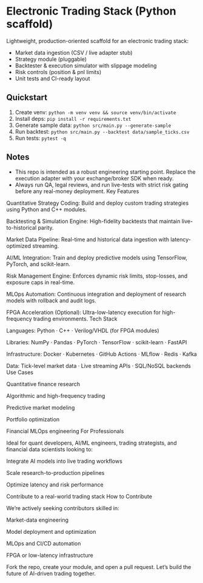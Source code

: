 # Electronic Trading Stack (Python scaffold)

Lightweight, production-oriented scaffold for an electronic trading stack:
- Market data ingestion (CSV / live adapter stub)
- Strategy module (pluggable)
- Backtester & execution simulator with slippage modeling
- Risk controls (position & pnl limits)
- Unit tests and CI-ready layout

## Quickstart
1. Create venv: `python -m venv venv && source venv/bin/activate`
2. Install deps: `pip install -r requirements.txt`
3. Generate sample data: `python src/main.py --generate-sample`
4. Run backtest: `python src/main.py --backtest data/sample_ticks.csv`
5. Run tests: `pytest -q`

## Notes
- This repo is intended as a robust engineering starting point. Replace the execution adapter with your exchange/broker SDK when ready.
- Always run QA, legal reviews, and run live-tests with strict risk gating before any real-money deployment.
Key Features

Quantitative Strategy Coding: Build and deploy custom trading strategies using Python and C++ modules.

Backtesting & Simulation Engine: High-fidelity backtests that maintain live-to-historical parity.

Market Data Pipeline: Real-time and historical data ingestion with latency-optimized streaming.

AI/ML Integration: Train and deploy predictive models using TensorFlow, PyTorch, and scikit-learn.

Risk Management Engine: Enforces dynamic risk limits, stop-losses, and exposure caps in real-time.

MLOps Automation: Continuous integration and deployment of research models with rollback and audit logs.

FPGA Acceleration (Optional): Ultra-low-latency execution for high-frequency trading environments.
Tech Stack

Languages: Python · C++ · Verilog/VHDL (for FPGA modules)

Libraries: NumPy · Pandas · PyTorch · TensorFlow · scikit-learn · FastAPI

Infrastructure: Docker · Kubernetes · GitHub Actions · MLflow · Redis · Kafka

Data: Tick-level market data · Live streaming APIs · SQL/NoSQL backends
Use Cases

Quantitative finance research

Algorithmic and high-frequency trading

Predictive market modeling

Portfolio optimization

Financial MLOps engineering
For Professionals

Ideal for quant developers, AI/ML engineers, trading strategists, and financial data scientists looking to:

Integrate AI models into live trading workflows

Scale research-to-production pipelines

Optimize latency and risk performance

Contribute to a real-world trading stack
How to Contribute

We’re actively seeking contributors skilled in:

Market-data engineering

Model deployment and optimization

MLOps and CI/CD automation

FPGA or low-latency infrastructure

Fork the repo, create your module, and open a pull request. Let’s build the future of AI-driven trading together.
